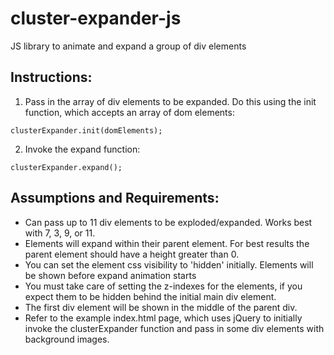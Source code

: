 # cluster-expander-js
JS library to animate and expand a group of div elements

## Instructions:

1) Pass in the array of div elements to be expanded. Do this using the init function, which accepts an array of dom elements:
```
clusterExpander.init(domElements);
```
2) Invoke the expand function:
```
clusterExpander.expand();
```
## Assumptions and Requirements:
* Can pass up to 11 div elements to be exploded/expanded. Works best with 7, 3, 9, or 11.
* Elements will expand within their parent element. For best results the parent element should have a height greater than 0.
* You can set the element css visibility to 'hidden' initially. Elements will be shown before expand animation starts
* You must take care of setting the z-indexes for the elements, if you expect them to be hidden behind the initial main div element.
* The first div element will be shown in the middle of the parent div.
* Refer to the example index.html page, which uses jQuery to initially invoke the clusterExpander function and pass in some div elements with background images.
